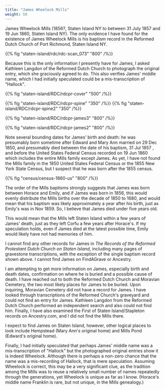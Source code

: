 ```yaml
---
title: "James Wheelock Mills"
weight: 50
---
```


James Wheelock Mills (1856?, Staten Island NY to between 31 July 1857 and 19 Jun 1860, Staten Island NY). The only evidence I have found for the existence of James Wheelock Mills is his baptism record in the Reformed Dutch Church of Port Richmond, Staten Island NY.

<!--more-->

{{% fig "staten-island/rdc/rdc-scan_073" "800" /%}}

Because this is the only information I presently have for James, I asked Kathleen Langdon of the Reformed Dutch Church to photograph the original entry, which she graciously agreed to do. This also verifies James' middle name, which I had initially speculated could be a mis-transcription of "Hallock". 

{{% fig "staten-island/RDC/rdcpr-cover" "500" /%}}

<div class="cols">
{{% fig "staten-island/RDC/rdcpr-spine" "350" /%}}
{{% fig "staten-island/RDC/rdcpr-spine2" "350" /%}}
</div>

{{% fig "staten-island/RDC/rdcpr-james3" "800" /%}}

{{% fig "staten-island/RDC/rdcpr-james2" "800" /%}}


Note several bounding dates for James' birth and death: he was presumably born sometime after Edward and Mary Ann married on 29 Dec 1850, and presumably died between the date of his baptism, 31 Jul 1857 , and before the United States Federal Census recorded on 19 Jun 1860 which includes the entire Mills family except James. As yet, I have not found the Mills family in the 1850 United States Federal Census or the 1855 New York State Census, but I suspect that he was born after the 1855 census. 

{{% fig "census/census-1860-us" "800" /%}}

The order of the Mills baptisms strongly suggests that James was born between Horace and Emily, and if James was born in 1856, this would evenly distribute the Mills births over the decade of 1850 to 1680, and would mean that his baptism was likely approximately a year after his birth, just as Emily's was in Nov 1859. So, I believe that James died under five years old. 

This would mean that the Mills left Staten Island within a few years of James' death, just as they left Corfu a few years after Horace's. If my speculation holds, even if James died at the latest possible time, Emily would likely have not had memories of him.
 
I cannot find any other records for James in *The Records of the Reformed Protestant Dutch Church on Staten Island*, including many pages of gravestone transcriptions, with the exception of the single baptism record shown above. I cannot find James on FindAGrave or Ancestry.  

I am attempting to get more information on James, especially birth and death dates, confirmation on where he is buried and a possible cause of death. I have reached out to both the Reformed Dutch Church and Moravian Cemetery, the two most likely places for James to be buried. Upon inquiring, Moravian Cemetery did not have a record for James. I have looked through transcriptions of the Reformed Church's graveyard and could not find an entry for James. Kathleen Langdon from the Reformed Dutch Church performed an independent search and also could not find him. Finally, I have also examined the First of Staten Island/Stapleton records on Ancestry.com, and I did not find the Mills there. 

I expect to find James on Staten Island, however, other logical places to look include Hempstead (Mary Ann's original home) and Mills Pond (Edward's original home).

Finally, I had initially speculated that perhaps James' middle name was a mis-transcription of "Hallock" but the photographed original entries show it is indeed Wheelock. Although there is perhaps a non-zero chance that the name was a mis-recording of Hallock, that is mere speculation. Assuming Wheelock is correct, this may be a very significant clue, as the tradition among the Mills was to reuse a relatively small number of names repeatedly through the generations, yet Wheelock is unique as far as I know. (Horace's middle name Franklin is rare, but not unique, in the Mills genealogy.) 

<!--
Index to births, Richmond County, New York, 1847-1897
https://www.familysearch.org/search/catalog/109306?availability=Family%20History%20Library
(only nine entries for years 1859-1879)

Index to deaths, Richmond County, New York, 1847-1897
https://www.familysearch.org/search/catalog/109225?availability=Family%20History%20Library

Moravian Cemetery Interment records, 1866-1967; interment index, 1874-1963
https://www.familysearch.org/search/catalog/187569?availability=Family%20History%20Library

Cemetery and church records, New Dorp, Richmond County, New York, 1742-1892
https://www.familysearch.org/search/catalog/215996?availability=Family%20History%20Library

Moravian Church Records, 1749-1965
https://www.familysearch.org/search/catalog/187573?availability=Family%20History%20Library

not found in: 
Records of the Dutch Reformed Church of Port Richmond, S.I., baptisms from 1696 to 1772; United Brethren Congregation, births and baptisms: 1749 to 1853, marriages: 1764 to 1863, deaths and burials: 1758 to 1828; St. Andrew's Church, Richmond, births and baptisms from 1752 to 1795, marriages from 1754 to 1808
Author: Wright, Tobias Alexander, ed; Reformed Church on Staten Island (Staten Island, New York, N.Y.); Moravian Church (New Dorp, N.Y.); St. Andrew's Church (Richmond, N.Y)
Publication date: 1909
Publisher: New York, Printed for the Society
Number of Pages: 376
https://ldsgenealogy.com/NY/Records-of-the-Dutch-Reformed-Church-of-Port-Richmond-SI-baptisms-1696-to-1772-United-Brethren-births-baptisms-1749-to-1853-marriages-1764-to-1863-deaths-burials-1758-to-1828.htm


Samuel J. Wood Library at Weill Cornell Medicine has records starting from 1854 from the Nursery and Child’s Hospital, and I contacted them about a search for James. This was a unlikelihood anyway, and became moot as to search, they required the very information I was looking for: exact date of death, death certificate, etc., and even then, I would have to sign and agreement to de-identify the information, defeating the purpose.

(The Staten Island “country branch” of the hospital didn’t open until 1869.)




Staten Island Cemetery about 1847 and Trinity Cemetery about 1800 both are located in West New Brighton.

It is very difficult to find a burial from 1850 if it is not on any known burial list. The original records from Fountain & Staten Island cemetery are old and brittle. The burials prior to 1880 were not well kept and it seems semi literate recordings. There are very few documented deaths at that time as well. No death certificates were issued.

Children were not always buried by name. Staten Island Cemetery has an area for less expensive child burials, they are recorded as "lot of 5 childs" or Mrs. Mills child, John M's child, etc. If the child you are seeking was buried there, no exact record will be found.

20 Feb 2023, personal correspondence via email with Friends of Abandoned Cemeteries of Staten Island.



According to [information compiled by FACSI](http://www.nygenweb.net/richmond/cemeteries.html), Church of the Ascension Cemetery, located at “Richmond Terrace adjoining Staten Island Cemetery, between Tompkins Court and Alaska Street, West Brighton, (formerly Castleton)” contains known burials from 1802 to 1860. 


Moravian Cemetery, located at 2205 Richmond Road, opened in 1740 and is the largest and oldest active cemetery on Staten Island.

<figure>
<blockquote>
In what was a purely farming community, the 113-acre (46 ha) cemetery was originally made available as a free cemetery for the public in order to discourage families from using farm burial plots. The Moravian Cemetery is the burial place for a number of famous Staten Islanders, including members of the Vanderbilt family.
</blockquote>
<figcaption>
<cite>—
<a href="https://en.wikipedia.org/wiki/Moravian_Cemetery">Moravian Cemetery</a>, wikipedia.org.
</cite>
</figcaption>
</figure>

The Vanderbilt family were members of the Reformed Dutch Church of Port Richmond, and Wikipedia also notes that “After the closure in the 1880s of the South Reformed Dutch Church in Richmondtown the graves of that church's graveyard were reinterred at Moravian.” Charles Pine and his family are also buried at Moravian, however, these burials took place decades after the Mills had left Staten Island. 


-->

